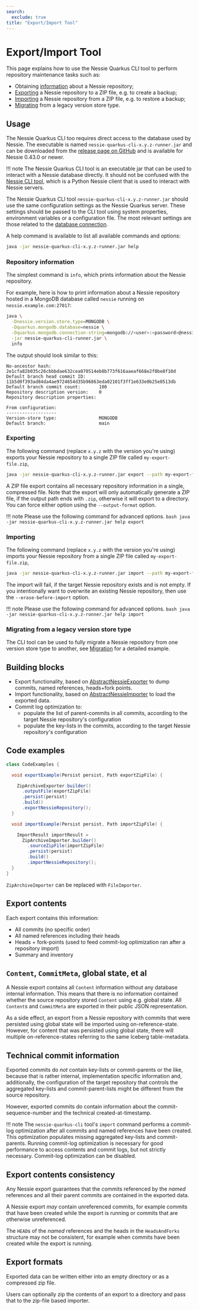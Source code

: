 ```yaml
---
search:
  exclude: true
title: "Export/Import Tool"
---
```


# Export/Import Tool

This page explains how to use the Nessie Quarkus CLI tool to perform repository maintenance tasks
such as:

* Obtaining [information](#repository-information) about a Nessie repository;
* [Exporting](#exporting) a Nessie repository to a ZIP file, e.g. to create a backup;
* [Importing](#importing) a Nessie repository from a ZIP file, e.g. to restore a backup;
* [Migrating](#migrating-from-a-legacy-version-store-type) from a legacy version store type.

## Usage

The Nessie Quarkus CLI too requires direct access to the database used by Nessie. The executable is
named `nessie-quarkus-cli-x.y.z-runner.jar` and can be downloaded from the
[release page on GitHub](https://github.com/projectnessie/nessie/releases) and is available
for Nessie 0.43.0 or newer.

!!! note
    The Nessie Quarkus CLI tool is an executable jar that can be used to interact with a Nessie
    database directly. It should not be confused with the [Nessie CLI tool], which is a Python
    Nessie client that is used to interact with Nessie servers.

[Nessie CLI tool]: cli.md

The Nessie Quarkus CLI tool `nessie-quarkus-cli-x.y.z-runner.jar` should use the same configuration
settings as the Nessie Quarkus server. These settings should be passed to the CLI tool using
system properties, environment variables or a configuration file. The most relevant settings are
those related to the [database connection](configuration.md#version-store-settings).

A help command is available to list all available commands and options:

```bash
java -jar nessie-quarkus-cli-x.y.z-runner.jar help
```

### Repository information

The simplest command is `info`, which prints information about the Nessie repository.

For example, here is how to print information about a Nessie repository hosted in a MongoDB
database called `nessie` running on `nessie.example.com:27017`:

```bash
java \
  -Dnessie.version.store.type=MONGODB \
  -Dquarkus.mongodb.database=nessie \
  -Dquarkus.mongodb.connection-string=mongodb://<user>:<password>@nessie.example.com:27017 \
  -jar nessie-quarkus-cli-runner.jar \
  info
```

The output should look similar to this:

```text
No-ancestor hash:                  2e1cfa82b035c26cbbbdae632cea070514eb8b773f616aaeaf668e2f0be8f10d
Default branch head commit ID:     11b5d0f393ad84da4ae9724654d35b96863eda02101f3ff1e633e0b25e0513db
Default branch commit count:       100
Repository description version:    0
Repository description properties:

From configuration:
-------------------
Version-store type:                MONGODB
Default branch:                    main
```

### Exporting

The following command (replace `x.y.z` with the version you're using) exports your Nessie repository
to a single ZIP file called `my-export-file.zip`,

```bash
java -jar nessie-quarkus-cli-x.y.z-runner.jar export --path my-export-file.zip
```

A ZIP file export contains all necessary repository information in a single, compressed file.
Note that the export will only automatically generate a ZIP file, if the output path ends with
`.zip`, otherwise it will export to a directory. You can force either option using
the `--output-format` option.

!!! note
    Please use the following command for advanced options.
    ```bash
    java -jar nessie-quarkus-cli-x.y.z-runner.jar help export
    ```

### Importing

The following command (replace `x.y.z` with the version you're using) imports your Nessie repository
from a single ZIP file called `my-export-file.zip`,

```bash
java -jar nessie-quarkus-cli-x.y.z-runner.jar import --path my-export-file.zip
```

The import will fail, if the target Nessie repository exists and is not empty. If you intentionally
want to overwrite an existing Nessie repository, then use the `--erase-before-import` option.

!!! note
    Please use the following command for advanced options.
    ```bash
    java -jar nessie-quarkus-cli-x.y.z-runner.jar help import
    ```

### Migrating from a legacy version store type

The CLI tool can be used to fully migrate a Nessie repository from one version store type to 
another, see [Migration](../guides/migration.md) for a detailed example.

## Building blocks

* Export functionality, based
  on [AbstractNessieExporter](https://github.com/projectnessie/nessie/blob/main/versioned/transfer/src/main/java/org/projectnessie/versioned/transfer/AbstractNessieExporter.java)
  to dump commits, named references, heads+fork points.
* Import functionality, based
  on [AbstractNessieImporter](https://github.com/projectnessie/nessie/blob/main/versioned/transfer/src/main/java/org/projectnessie/versioned/transfer/AbstractNessieImporter.java)
  to load the exported data.
* Commit log optimization to:
  * populate the list of parent-commits in all commits, according to the target Nessie repository's
    configuration
  * populate the key-lists in the commits, according to the target Nessie repository's configuration

## Code examples

```java
class CodeExamples {

  void exportExample(Persist persist, Path exportZipFile) {

    ZipArchiveExporter.builder()
      .outputFile(exportZipFile)
      .persist(persist)
      .build()
      .exportNessieRepository();
  }

  void importExample(Persist persist, Path importZipFile) {

    ImportResult importResult =
      ZipArchiveImporter.builder()
        .sourceZipFile(importZipFile)
        .persist(persist)
        .build()
        .importNessieRepository();
  }
}
```

`ZipArchiveImporter` can be replaced with `FileImporter`.

## Export contents

Each export contains this information:

* All commits (no specific order)
* All named references including their heads
* Heads + fork-points (used to feed commit-log optimization ran after a repository import)
* Summary and inventory

## `Content`, `CommitMeta`, global state, et al

A Nessie export contains all `Content` information without any database internal information. This
means that there is no information contained whether the source repository stored `Content` using
e.g. global state. All `Content`s and `CommitMeta` are exported in their public JSON representation.

As a side effect, an export from a Nessie repository with commits that were persisted using global
state will be imported using on-reference-state. However, for content that was persisted using
global state, there will multiple on-reference-states referring to the same Iceberg table-metadata.

## Technical commit information

Exported commits do _not_ contain key-lists or commit-parents or the like, because that is
rather internal, implementation specific information and, additionally, the configuration of the
target repository that controls the aggregated key-lists and commit-parent-lists might be different
from the source repository.

However, exported commits do contain information about the commit-sequence-number and the technical
created-at-timestamp.

!!! note
    The `nessie-quarkus-cli` tool's `import` command performs a commit-log optimization after all
    commits and named references have been created. This optimization populates missing
    aggregated key-lists and commit-parents. Running commit-log optimization is necessary for good
    performance to access contents and commit logs, but not strictly necessary.
    Commit-log optimization can be disabled.

## Export contents consistency

Any Nessie export guarantees that the commits referenced by the _named_ references and all their
parent commits are contained in the exported data.

A Nessie export _may_ contain unreferenced commits, for example commits that have been created
while the export is running or commits that are otherwise unreferenced.

The `HEAD`s of the _named_ references and the heads in the `HeadsAndForks` structure may not be
consistent, for example when commits have been created while the export is running.

## Export formats

Exported data can be written either into an empty directory or as a compressed zip file.

Users can optionally zip the contents of an export to a directory and pass that to the zip-file
based importer.

